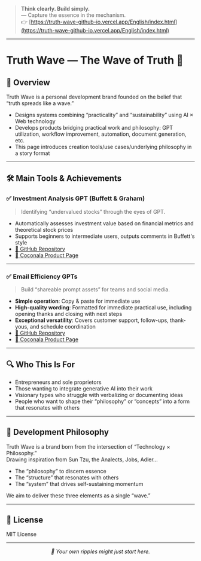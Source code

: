 > **Think clearly. Build simply.**  
> ― Capture the essence in the mechanism.<br>
👉 [https://truth-wave-github-io.vercel.app/English/index.html](https://truth-wave-github-io.vercel.app/English/index.html)



---

# Truth Wave ― The Wave of Truth 🌊

## 📌 Overview

Truth Wave is a personal development brand founded on the belief that “truth spreads like a wave.”

- Designs systems combining “practicality” and “sustainability” using AI × Web technology
- Develops products bridging practical work and philosophy: GPT utilization, workflow improvement, automation, document generation, etc.
- This page introduces creation tools/use cases/underlying philosophy in a story format

---

## 🛠 Main Tools & Achievements

### ✅ Investment Analysis GPT (Buffett & Graham)
> Identifying “undervalued stocks” through the eyes of GPT.

- Automatically assesses investment value based on financial metrics and theoretical stock prices
- Supports beginners to intermediate users, outputs comments in Buffett's style
- [🔗 GitHub Repository]((https://github.com/truthwave/Buffett-Graham-GPTs/tree/main/English))
- [🔗 Coconala Product Page](https://coconala.com/contents_market/pictures/cmez6ftdz0sjh6m0h0xdbo1gs)

---

### ✅ Email Efficiency GPTs
> Build “shareable prompt assets” for teams and social media.
- **Simple operation**: Copy & paste for immediate use  
- **High-quality wording**: Formatted for immediate practical use, including opening thanks and closing with next steps  
- **Exceptional versatility**: Covers customer support, follow-ups, thank-yous, and schedule coordination
- [🔗 GitHub Repository](https://github.com/truthwave/mail-efficiency-gpts/tree/main/English)
- [🔗 Coconala Product Page](https://coconala.com/contents_market/pictures/cmf3ndqpl00xr6s0houn6itv9)


---

## 🔍 Who This Is For

- Entrepreneurs and sole proprietors
- Those wanting to integrate generative AI into their work
- Visionary types who struggle with verbalizing or documenting ideas
- People who want to shape their “philosophy” or “concepts” into a form that resonates with others

---

## 🧠 Development Philosophy

Truth Wave is a brand born from the intersection of “Technology × Philosophy.”  
Drawing inspiration from Sun Tzu, the Analects, Jobs, Adler...  

- The “philosophy” to discern essence  
- The “structure” that resonates with others  
- The “system” that drives self-sustaining momentum

We aim to deliver these three elements as a single “wave.”

---

## 📜 License

MIT License

---

<p align="center"><i>🌊 Your own ripples might just start here.</i></p>
